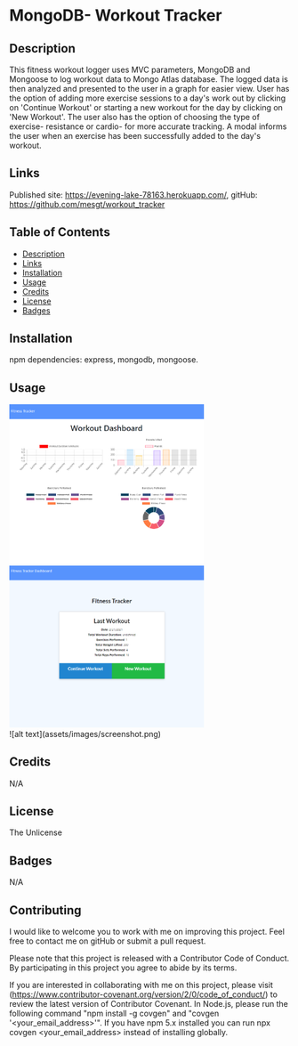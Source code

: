 # MongoDB- Workout Tracker

## Description 
This fitness workout logger uses MVC parameters, MongoDB and Mongoose to log workout data to Mongo Atlas database. The logged data is then analyzed and presented to the user in a graph for easier view. User has the option of adding  more exercise sessions to a day's work out by clicking on 'Continue Workout' or starting a new workout for the day by clicking on 'New Workout'. The user also has the option of choosing the type of exercise- resistance or cardio- for more accurate tracking. A modal informs the user when an exercise has been successfully added to the day's workout.   

## Links 
Published site: https://evening-lake-78163.herokuapp.com/, 
gitHub: https://github.com/mesgt/workout_tracker 

## Table of Contents

* [Description](#Description) 
* [Links](#Links)
* [Installation](#Installation)
* [Usage](#Usage)
* [Credits](#Credits)
* [License](#License)
* [Badges](#Badges)


## Installation
npm dependencies: 
express, 
mongodb, 
mongoose.

## Usage

<img src="./public/images/dashboard.png" alt="workout tracker1" width="350" /> 
<br>
<img src="./public/images/fitnessTracker.png" alt="workout tracker2" width="350" />
<br>
![alt text](assets/images/screenshot.png)

## Credits
N/A

## License
The Unlicense

## Badges
N/A

## Contributing

I would like to welcome you to work with me on improving this project. Feel free to contact me on gitHub or submit a pull request.

Please note that this project is released with a Contributor Code of Conduct. 
By participating in this project you agree to abide by its terms. 

If you are interested in collaborating with me on this project, please visit (https://www.contributor-covenant.org/version/2/0/code_of_conduct/) to review the latest version of Contributor Covenant. In Node.js, please run the following command "npm install -g covgen" and "covgen '<your_email_address>'". If you have npm 5.x installed you can run npx covgen <your_email_address> instead of installing globally.

